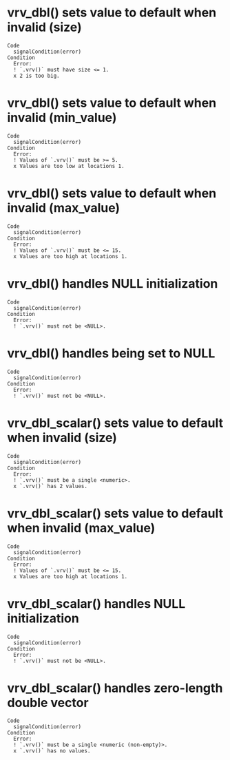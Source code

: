 # vrv_dbl() sets value to default when invalid (size)

    Code
      signalCondition(error)
    Condition
      Error:
      ! `.vrv()` must have size <= 1.
      x 2 is too big.

# vrv_dbl() sets value to default when invalid (min_value)

    Code
      signalCondition(error)
    Condition
      Error:
      ! Values of `.vrv()` must be >= 5.
      x Values are too low at locations 1.

# vrv_dbl() sets value to default when invalid (max_value)

    Code
      signalCondition(error)
    Condition
      Error:
      ! Values of `.vrv()` must be <= 15.
      x Values are too high at locations 1.

# vrv_dbl() handles NULL initialization

    Code
      signalCondition(error)
    Condition
      Error:
      ! `.vrv()` must not be <NULL>.

# vrv_dbl() handles being set to NULL

    Code
      signalCondition(error)
    Condition
      Error:
      ! `.vrv()` must not be <NULL>.

# vrv_dbl_scalar() sets value to default when invalid (size)

    Code
      signalCondition(error)
    Condition
      Error:
      ! `.vrv()` must be a single <numeric>.
      x `.vrv()` has 2 values.

# vrv_dbl_scalar() sets value to default when invalid (max_value)

    Code
      signalCondition(error)
    Condition
      Error:
      ! Values of `.vrv()` must be <= 15.
      x Values are too high at locations 1.

# vrv_dbl_scalar() handles NULL initialization

    Code
      signalCondition(error)
    Condition
      Error:
      ! `.vrv()` must not be <NULL>.

# vrv_dbl_scalar() handles zero-length double vector

    Code
      signalCondition(error)
    Condition
      Error:
      ! `.vrv()` must be a single <numeric (non-empty)>.
      x `.vrv()` has no values.

